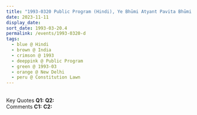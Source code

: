 ```yaml
---
title: "1993-0320 Public Program (Hindi), Ye Bhūmi Atyant Pavita Bhūmi Hain, Pandal, Constitution Lawn, New Delhi, India"
date: 2023-11-11
display_date: 
sort_date: 1993-03-20.4
permalink: /events/1993-0320-d
tags:
  - blue @ Hindi
  - brown @ India
  - crimson @ 1993
  - deeppink @ Public Program
  - green @ 1993-03
  - orange @ New Delhi
  - peru @ Constitution Lawn
---
```


<br>

<wave-list>
  <list-title color="DarkSeaGreen" width="55">Key Quotes</list-title>
  <list-item color="BlanchedAlmond" width="280"><b>Q1:</b> <i></i></list-item>
  <list-item color="Lavender" width="280"><b>Q2:</b> <i></i></list-item>
</wave-list>

<br>

<wave-list>
  <list-title color="DarkSeaGreen" width="55">Comments</list-title>
  <list-item color="BlanchedAlmond" width="280"><b>C1:</b> <i></i></list-item>
  <list-item color="Lavender" width="280"><b>C2:</b> <i></i></list-item>
</wave-list>